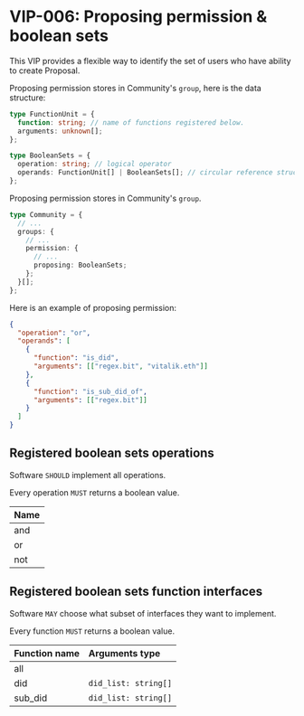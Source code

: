 # VIP-006: Proposing permission & boolean sets

This VIP provides a flexible way to identify the set of users who have ability to create Proposal.

Proposing permission stores in Community's `group`, here is the data structure:

```ts
type FunctionUnit = {
  function: string; // name of functions registered below.
  arguments: unknown[];
};

type BooleanSets = {
  operation: string; // logical operator
  operands: FunctionUnit[] | BooleanSets[]; // circular reference structure
};
```

Proposing permission stores in Community's `group`.

```ts
type Community = {
  // ...
  groups: {
    // ...
    permission: {
      // ...
      proposing: BooleanSets;
    };
  }[];
};
```

Here is an example of proposing permission:

```json
{
  "operation": "or",
  "operands": [
    {
      "function": "is_did",
      "arguments": [["regex.bit", "vitalik.eth"]]
    },
    {
      "function": "is_sub_did_of",
      "arguments": [["regex.bit"]]
    }
  ]
}
```

## Registered boolean sets operations

Software `SHOULD` implement all operations.

Every operation `MUST` returns a boolean value.

| Name |
| :--- |
| and  |
| or   |
| not  |

## Registered boolean sets function interfaces

Software `MAY` choose what subset of interfaces they want to implement.

Every function `MUST` returns a boolean value.

| Function name | Arguments type       |
| :------------ | :------------------- |
| all           |                      |
| did           | `did_list: string[]` |
| sub_did       | `did_list: string[]` |
